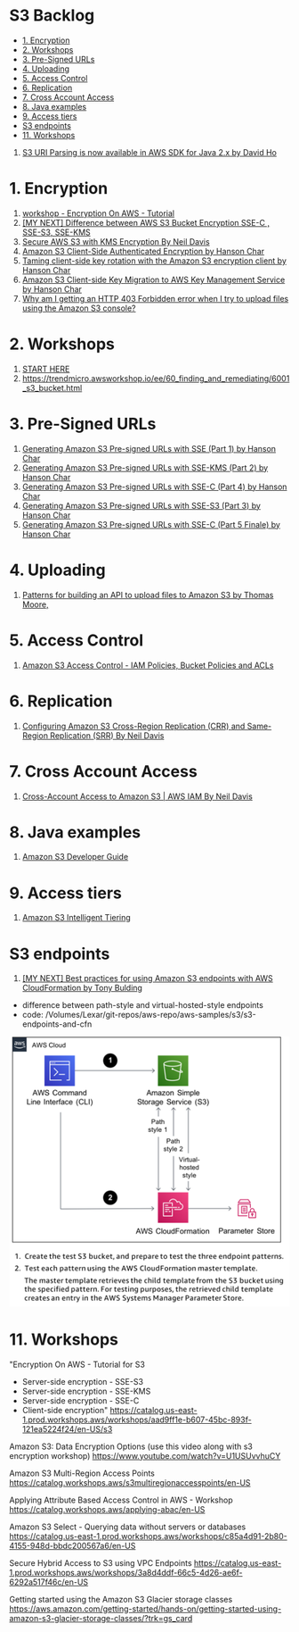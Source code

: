 <h1>S3 Backlog</H1>

<!-- TOC -->

- [1. Encryption](#1-encryption)
- [2. Workshops](#2-workshops)
- [3. Pre-Signed URLs](#3-pre-signed-urls)
- [4. Uploading](#4-uploading)
- [5. Access Control](#5-access-control)
- [6. Replication](#6-replication)
- [7. Cross Account Access](#7-cross-account-access)
- [8. Java examples](#8-java-examples)
- [9. Access tiers](#9-access-tiers)
- [S3 endpoints](#s3-endpoints)
- [11. Workshops](#11-workshops)

<!-- /TOC -->

1. [S3 URI Parsing is now available in AWS SDK for Java 2.x by David Ho](https://aws.amazon.com/blogs/devops/s3-uri-parsing-is-now-available-in-aws-sdk-for-java-2-x/)

# 1. Encryption

1. [workshop - Encryption On AWS - Tutorial](https://catalog.us-east-1.prod.workshops.aws/workshops/aad9ff1e-b607-45bc-893f-121ea5224f24/en-US/s3/serverside/sses3)
2. [[MY NEXT] Difference between AWS S3 Bucket Encryption SSE-C , SSE-S3, SSE-KMS](https://awstip.com/5-minutes-to-aws-s3-bucket-encryption-sse-c-sse-s3-sse-kms-e2fb07b05cb3)
3. [Secure AWS S3 with KMS Encryption By Neil Davis](https://www.youtube.com/watch?v=uqyf66kgB94)
4. [Amazon S3 Client-Side Authenticated Encryption by Hanson Char](https://aws.amazon.com/blogs/developer/amazon-s3-client-side-authenticated-encryption/)
5. [Taming client-side key rotation with the Amazon S3 encryption client by Hanson Char ](https://aws.amazon.com/blogs/developer/taming-client-side-key-rotation-with-the-amazon-s3-encryption-client/)
6. [Amazon S3 Client-side Key Migration to AWS Key Management Service by Hanson Char](https://aws.amazon.com/blogs/developer/amazon-s3-client-side-key-migration-to-aws-key-management-service/)
7. [Why am I getting an HTTP 403 Forbidden error when I try to upload files using the Amazon S3 console?](https://www.youtube.com/watch?v=rn4qLXhMesg)

# 2. Workshops

1. [START HERE](https://catalog.us-east-1.prod.workshops.aws/workshops/aad9ff1e-b607-45bc-893f-121ea5224f24/en-US/s3)
3. https://trendmicro.awsworkshop.io/ee/60_finding_and_remediating/6001_s3_bucket.html

# 3. Pre-Signed URLs
1. [Generating Amazon S3 Pre-signed URLs with SSE (Part 1) by Hanson Char ](https://aws.amazon.com/blogs/developer/generating-amazon-s3-pre-signed-urls-with-sse-part-1/)
2. [Generating Amazon S3 Pre-signed URLs with SSE-KMS (Part 2) by Hanson Char](https://aws.amazon.com/blogs/developer/generating-amazon-s3-pre-signed-urls-with-sse-kms-part-2/)
3. [Generating Amazon S3 Pre-signed URLs with SSE-C (Part 4) by Hanson Char](https://aws.amazon.com/blogs/developer/generating-amazon-s3-pre-signed-urls-with-sse-c-part-4/)
4. [Generating Amazon S3 Pre-signed URLs with SSE-S3 (Part 3) by Hanson Char ](https://aws.amazon.com/blogs/developer/generating-amazon-s3-pre-signed-urls-with-sse-s3-part-3/)
5. [Generating Amazon S3 Pre-signed URLs with SSE-C (Part 5 Finale) by Hanson Char ](https://aws.amazon.com/blogs/developer/generating-amazon-s3-pre-signed-urls-with-sse-c-part-5-finale/)

# 4. Uploading

1. [Patterns for building an API to upload files to Amazon S3 by Thomas Moore,](https://aws.amazon.com/blogs/compute/patterns-for-building-an-api-to-upload-files-to-amazon-s3/)

# 5. Access Control
1. [Amazon S3 Access Control - IAM Policies, Bucket Policies and ACLs](https://www.youtube.com/watch?v=xFzJw6wJ8eY&t=16s)

# 6. Replication
1. [Configuring Amazon S3 Cross-Region Replication (CRR) and Same-Region Replication (SRR) By Neil Davis](https://www.youtube.com/watch?v=trmicgGpmd4&t=6s)

# 7. Cross Account Access
1. [Cross-Account Access to Amazon S3 | AWS IAM By Neil Davis](https://www.youtube.com/watch?v=HP8XSRWrFQc)

# 8. Java examples

1. [Amazon S3 Developer Guide](https://github.com/alexdebrie/amazon-s3-developer-guide/tree/master/code_examples/java_examples/S3Examples)

# 9. Access tiers

1. [Amazon S3 Intelligent Tiering](https://blog.awsfundamentals.com/amazon-s3-intelligent-tiering)

# S3 endpoints

1. [[MY NEXT] Best practices for using Amazon S3 endpoints with AWS CloudFormation by Tony Bulding](https://aws.amazon.com/blogs/infrastructure-and-automation/best-practices-for-using-amazon-s3-endpoints-in-aws-cloudformation-templates/)
- difference between path-style and virtual-hosted-style endpoints
- code: /Volumes/Lexar/git-repos/aws-repo/aws-samples/s3/s3-endpoints-and-cfn

<img src="./images/s3-endpoints-1.png" title="s3-endpoints-1.png" width="900"/>

# 11. Workshops

"Encryption On AWS - Tutorial for S3
- Server-side encryption - SSE-S3
- Server-side encryption  - SSE-KMS
- Server-side encryption - SSE-C
- Client-side encryption"
https://catalog.us-east-1.prod.workshops.aws/workshops/aad9ff1e-b607-45bc-893f-121ea5224f24/en-US/s3

Amazon S3: Data Encryption Options (use this video along with s3 encryption workshop)	https://www.youtube.com/watch?v=U1USUvvhuCY

Amazon S3 Multi-Region Access Points	https://catalog.workshops.aws/s3multiregionaccesspoints/en-US

Applying Attribute Based Access Control in AWS - Workshop	https://catalog.workshops.aws/applying-abac/en-US

Amazon S3 Select - Querying data without servers or databases	https://catalog.us-east-1.prod.workshops.aws/workshops/c85a4d91-2b80-4155-948d-bbdc200567a6/en-US

Secure Hybrid Access to S3 using VPC Endpoints	https://catalog.us-east-1.prod.workshops.aws/workshops/3a8d4ddf-66c5-4d26-ae6f-6292a517f46c/en-US

Getting started using the Amazon S3 Glacier storage classes	https://aws.amazon.com/getting-started/hands-on/getting-started-using-amazon-s3-glacier-storage-classes/?trk=gs_card